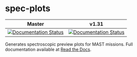 spec-plots
==========
| Master | v1.31 |
| :----: | :---: |
| [![Documentation Status](https://readthedocs.org/projects/spec-plots/badge/?version=master)](https://readthedocs.org/projects/spec-plots/?badge=master) | [![Documentation Status](https://readthedocs.org/projects/spec-plots/badge/?version=v1.31)](https://readthedocs.org/projects/spec-plots/?badge=v1.31) |

Generates spectroscopic preview plots for MAST missions.  Full documentation available at [Read the Docs](https://readthedocs.org/projects/spec-plots/).
